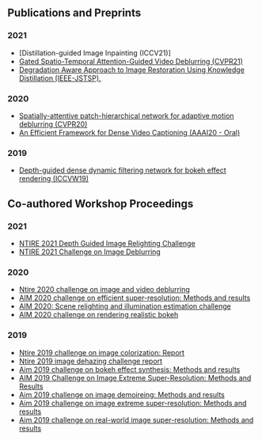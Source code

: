 ##  Publications and Preprints
### 2021
- [Distillation-guided Image Inpainting (ICCV21)]
- [Gated Spatio-Temporal Attention-Guided Video Deblurring (CVPR21)](https://openaccess.thecvf.com/content/CVPR2021/papers/Suin_Gated_Spatio-Temporal_Attention-Guided_Video_Deblurring_CVPR_2021_paper.pdf)
- [Degradation Aware Approach to Image Restoration Using Knowledge Distillation (IEEE-JSTSP).](https://ieeexplore.ieee.org/abstract/document/9288928)

### 2020
- [Spatially-attentive patch-hierarchical network for adaptive motion deblurring (CVPR20)](https://openaccess.thecvf.com/content_CVPR_2020/papers/Suin_Spatially-Attentive_Patch-Hierarchical_Network_for_Adaptive_Motion_Deblurring_CVPR_2020_paper.pdf)
- [An Efficient Framework for Dense Video Captioning (AAAI20 - Oral)](https://ojs.aaai.org//index.php/AAAI/article/view/6881)

### 2019
- [Depth-guided dense dynamic filtering network for bokeh effect rendering (ICCVW19)](https://ieeexplore.ieee.org/abstract/document/9022538)

 
 
##  Co-authored Workshop Proceedings
### 2021
- [NTIRE 2021 Depth Guided Image Relighting Challenge](https://arxiv.org/abs/2104.13365)
- [NTIRE 2021 Challenge on Image Deblurring]()

### 2020
- [Ntire 2020 challenge on image and video deblurring](https://openaccess.thecvf.com/content_CVPRW_2020/html/w31/Nah_NTIRE_2020_Challenge_on_Image_and_Video_Deblurring_CVPRW_2020_paper.html)
- [AIM 2020 challenge on efficient super-resolution: Methods and results](https://arxiv.org/abs/2009.06943)
- [AIM 2020: Scene relighting and illumination estimation challenge](https://arxiv.org/pdf/2009.12798)
- [AIM 2020 challenge on rendering realistic bokeh](http://people.ee.ethz.ch/~timofter/publications/Ignatov-ECCVW-2020b.pdf)

### 2019
- [Ntire 2019 challenge on image colorization: Report](http://openaccess.thecvf.com/content_CVPRW_2019/papers/NTIRE/Gu_NTIRE_2019_Challenge_on_Image_Colorization_Report_CVPRW_2019_paper.pdf)
- [Ntire 2019 image dehazing challenge report](http://openaccess.thecvf.com/content_CVPRW_2019/papers/NTIRE/Ancuti_NTIRE_2019_Image_Dehazing_Challenge_Report_CVPRW_2019_paper.pdf)
- [Aim 2019 challenge on bokeh effect synthesis: Methods and results](https://ieeexplore.ieee.org/abstract/document/9022578/)
- [AIM 2019 Challenge on Image Extreme Super-Resolution: Methods and Results](https://people.ee.ethz.ch/~timofter/publications/Gu-ICCVW-2019.pdf)
- [Aim 2019 challenge on image demoireing: Methods and results](https://ieeexplore.ieee.org/abstract/document/9022366)
- [Aim 2019 challenge on image extreme super-resolution: Methods and results](https://ieeexplore.ieee.org/abstract/document/9022627)
- [Aim 2019 challenge on real-world image super-resolution: Methods and results](https://ieeexplore.ieee.org/abstract/document/9022354)
